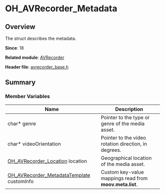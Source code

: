 # OH_AVRecorder_Metadata

## Overview

The struct describes the metadata.

**Since**: 18

**Related module**: [AVRecorder](capi-avrecorder.md)

**Header file**: [avrecorder_base.h](capi-avrecorder-base-h.md)

## Summary

### Member Variables

| Name| Description|
| -- | -- |
| char* genre | Pointer to the type or genre of the media asset.|
| char* videoOrientation | Pointer to the video rotation direction, in degrees.|
| [OH_AVRecorder_Location](capi-oh-avrecorder-location.md) location | Geographical location of the media asset.|
| [OH_AVRecorder_MetadataTemplate](capi-oh-avrecorder-metadatatemplate.md) customInfo | Custom key-value mappings read from **moov.meta.list**.|
